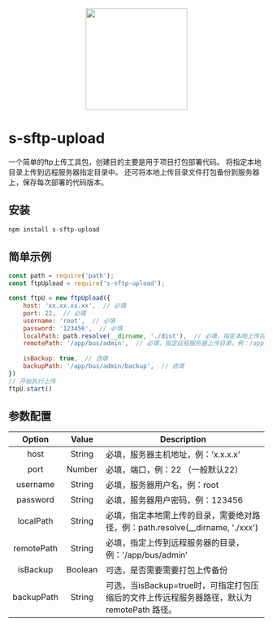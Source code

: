 <img src="https://img.xwyue.com/i/2024/09/30/66fa59c2cb6f9.png" widht="200" height="200" style="display:block; margin: auto;"/>

# s-sftp-upload

一个简单的ftp上传工具包，创建目的主要是用于项目打包部署代码。
将指定本地目录上传到远程服务器指定目录中。
还可将本地上传目录文件打包备份到服务器上，保存每次部署的代码版本。



## 安装

```javascript
npm install s-sftp-upload
```



## 简单示例

``` javascript
const path = require('path');
const ftpUpload = require('s-sftp-upload');

const ftpU = new ftpUpload({
    host: 'xx.xx.xx.xx',  // 必填
    port: 22,  // 必填
    username: 'root',  // 必填
    password: '123456',  // 必填
    localPath: path.resolve(__dirname, './dist'),  // 必填，指定本地上传目录，例：./dist
    remotePath: '/app/bus/admin',  // 必填，指定远程服务器上传目录，例：/app/bus/admin
    
    isBackup: true,  // 选填
    backupPath: '/app/bus/admin/backup',  // 选填
})
// 开始执行上传
ftpU.start()
```



## 参数配置

|   Option   |  Value  | Description                                                  |
| :--------: | :-----: | ------------------------------------------------------------ |
|    host    | String  | 必填，服务器主机地址，例：’x.x.x.x'                          |
|    port    | Number  | 必填，端口，例：22 （一般默认22）                            |
|  username  | String  | 必填，服务器用户名，例：root                                 |
|  password  | String  | 必填，服务器用户密码，例：123456                             |
| localPath  | String  | 必填，指定本地需上传的目录，需要绝对路径，例：path.resolve(__dirname, './xxx') |
| remotePath | String  | 必填，指定上传到远程服务器的目录，例：'/app/bus/admin'       |
|  isBackup  | Boolean | 可选，是否需要需要打包上传备份                               |
| backupPath | String  | 可选，当isBackup=true时，可指定打包压缩后的文件上传远程服务器路径，默认为 remotePath 路径。 |

